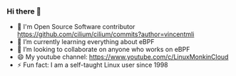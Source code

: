 ### Hi there 👋

- 🔭 I'm Open Source Software contributor https://github.com/cilium/cilium/commits?author=vincentmli
- 🌱 I’m currently learning everything about eBPF
- 👯 I’m looking to collaborate on anyone who works on eBPF
- 😄 My youtube channel: https://www.youtube.com/c/LinuxMonkinCloud
- ⚡ Fun fact: I am a self-taught Linux user since 1998
